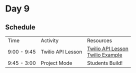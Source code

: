 # Day 9

## Schedule

<table>
    <tr>
        <td>Time</td>
        <td>Activity</td>
        <td>Resources</td>
    </tr>
    <tr>
        <td>9:00 - 9:45</td>
        <td>Twilio API Lesson</td>
        <td>
            <a href="lectures/APIs/README.md">Twilio API Lesson</a>
            <br>
            <a href="lectures/APIs/twilio_example.rb"> Twilio Example</a>
        </td>
    </tr>
    <tr>
        <td>9:45 - 3:00</td>    
        <td>Project Mode</td>
        <td>
            Students Build!
        </td>
    </tr>
</table>